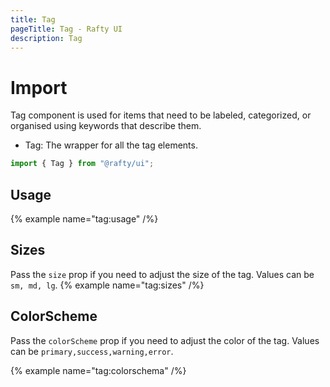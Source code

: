 ```yaml
---
title: Tag
pageTitle: Tag - Rafty UI
description: Tag
---
```


# Import

Tag component is used for items that need to be labeled, categorized, or organised using keywords that describe them.

- Tag: The wrapper for all the tag elements.

```jsx
import { Tag } from "@rafty/ui";
```

## Usage

{% example name="tag:usage" /%}

## Sizes

Pass the `size` prop if you need to adjust the size of the tag. Values can be `sm, md, lg`.
{% example name="tag:sizes" /%}

## ColorScheme

Pass the `colorScheme` prop if you need to adjust the color of the tag. Values can be `primary,success,warning,error`.

{% example name="tag:colorschema" /%}
